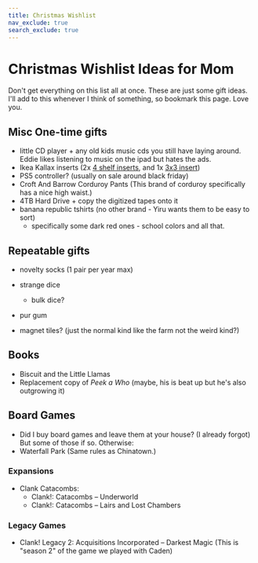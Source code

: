 ```yaml
---
title: Christmas Wishlist
nav_exclude: true
search_exclude: true
---
```


# Christmas Wishlist Ideas for Mom

Don't get everything on this list all at once. These are just some gift ideas. 
I'll add to this whenever I think of something, so bookmark this page.
Love you.

## Misc One-time gifts
- little CD player + any old kids music cds you still have laying around. Eddie likes listening to music on the ipad but hates the ads.
- Ikea Kallax inserts (2x [4 shelf inserts](https://www.ikea.com/us/en/p/kallax-insert-with-4-shelves-white-40423719/), and 1x [3x3 insert](https://www.ikea.com/us/en/p/kallax-insert-for-bottles-white-80401292/))
- PS5 controller? (usually on sale around black friday)
- Croft And Barrow Corduroy Pants (This brand of corduroy specifically has a nice high waist.)
- 4TB Hard Drive + copy the digitized tapes onto it
- banana republic tshirts (no other brand - Yiru wants them to be easy to sort)
    - specifically some dark red ones - school colors and all that.


## Repeatable gifts

- novelty socks (1 pair per year max)
- strange dice
  - bulk dice?
- pur gum

- magnet tiles? (just the normal kind like the farm not the weird kind?)

## Books

- Biscuit and the Little Llamas 
- Replacement copy of *Peek a Who* (maybe, his is beat up but he's also outgrowing it)


## Board Games

- Did I buy board games and leave them at your house? (I already forgot) But some of those if so. Otherwise:
- Waterfall Park (Same rules as Chinatown.)


### Expansions

- Clank Catacombs:
  - Clank!: Catacombs – Underworld
  - Clank!: Catacombs – Lairs and Lost Chambers


### Legacy Games

- Clank! Legacy 2: Acquisitions Incorporated – Darkest Magic (This is "season 2" of the game we played with Caden)




